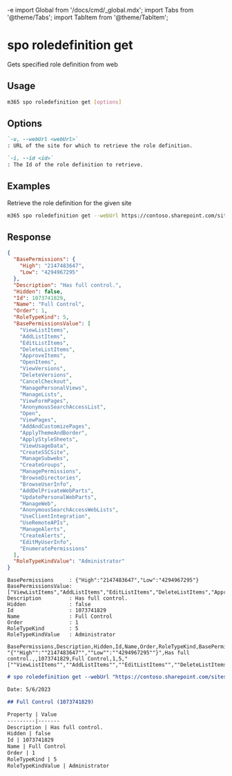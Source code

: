 -e <!-- DISCLAIMER: All secrets, passwords, and sensitive values in this document are examples only and not real credentials. -->
import Global from '/docs/cmd/_global.mdx';
import Tabs from '@theme/Tabs';
import TabItem from '@theme/TabItem';

# spo roledefinition get

Gets specified role definition from web

## Usage

```sh
m365 spo roledefinition get [options]
```

## Options

```md definition-list
`-u, --webUrl <webUrl>`
: URL of the site for which to retrieve the role definition.

`-i, --id <id>`
: The Id of the role definition to retrieve.
```

<Global />

## Examples

Retrieve the role definition for the given site

```sh
m365 spo roledefinition get --webUrl https://contoso.sharepoint.com/sites/project-x --id 1
```

## Response

<Tabs>
  <TabItem value="JSON">

  ```json
  {
    "BasePermissions": {
      "High": "2147483647",
      "Low": "4294967295"
    },
    "Description": "Has full control.",
    "Hidden": false,
    "Id": 1073741829,
    "Name": "Full Control",
    "Order": 1,
    "RoleTypeKind": 5,
    "BasePermissionsValue": [
      "ViewListItems",
      "AddListItems",
      "EditListItems",
      "DeleteListItems",
      "ApproveItems",
      "OpenItems",
      "ViewVersions",
      "DeleteVersions",
      "CancelCheckout",
      "ManagePersonalViews",
      "ManageLists",
      "ViewFormPages",
      "AnonymousSearchAccessList",
      "Open",
      "ViewPages",
      "AddAndCustomizePages",
      "ApplyThemeAndBorder",
      "ApplyStyleSheets",
      "ViewUsageData",
      "CreateSSCSite",
      "ManageSubwebs",
      "CreateGroups",
      "ManagePermissions",
      "BrowseDirectories",
      "BrowseUserInfo",
      "AddDelPrivateWebParts",
      "UpdatePersonalWebParts",
      "ManageWeb",
      "AnonymousSearchAccessWebLists",
      "UseClientIntegration",
      "UseRemoteAPIs",
      "ManageAlerts",
      "CreateAlerts",
      "EditMyUserInfo",
      "EnumeratePermissions"
    ],
    "RoleTypeKindValue": "Administrator"
  }
  ```

  </TabItem>
  <TabItem value="Text">

  ```text
  BasePermissions     : {"High":"2147483647","Low":"4294967295"}
  BasePermissionsValue: ["ViewListItems","AddListItems","EditListItems","DeleteListItems","ApproveItems","OpenItems","ViewVersions","DeleteVersions","CancelCheckout","ManagePersonalViews","ManageLists","ViewFormPages","AnonymousSearchAccessList","Open","ViewPages","AddAndCustomizePages","ApplyThemeAndBorder","ApplyStyleSheets","ViewUsageData","CreateSSCSite","ManageSubwebs","CreateGroups","ManagePermissions","BrowseDirectories","BrowseUserInfo","AddDelPrivateWebParts","UpdatePersonalWebParts","ManageWeb","AnonymousSearchAccessWebLists","UseClientIntegration","UseRemoteAPIs","ManageAlerts","CreateAlerts","EditMyUserInfo","EnumeratePermissions"]
  Description         : Has full control.
  Hidden              : false
  Id                  : 1073741829
  Name                : Full Control
  Order               : 1
  RoleTypeKind        : 5
  RoleTypeKindValue   : Administrator
  ```

  </TabItem>
  <TabItem value="CSV">

  ```csv
  BasePermissions,Description,Hidden,Id,Name,Order,RoleTypeKind,BasePermissionsValue,RoleTypeKindValue
  "{""High"":""2147483647"",""Low"":""4294967295""}",Has full control.,,1073741829,Full Control,1,5,"[""ViewListItems"",""AddListItems"",""EditListItems"",""DeleteListItems"",""ApproveItems"",""OpenItems"",""ViewVersions"",""DeleteVersions"",""CancelCheckout"",""ManagePersonalViews"",""ManageLists"",""ViewFormPages"",""AnonymousSearchAccessList"",""Open"",""ViewPages"",""AddAndCustomizePages"",""ApplyThemeAndBorder"",""ApplyStyleSheets"",""ViewUsageData"",""CreateSSCSite"",""ManageSubwebs"",""CreateGroups"",""ManagePermissions"",""BrowseDirectories"",""BrowseUserInfo"",""AddDelPrivateWebParts"",""UpdatePersonalWebParts"",""ManageWeb"",""AnonymousSearchAccessWebLists"",""UseClientIntegration"",""UseRemoteAPIs"",""ManageAlerts"",""CreateAlerts"",""EditMyUserInfo"",""EnumeratePermissions""]",Administrator
  ```

  </TabItem>
  <TabItem value="Markdown">

  ```md
  # spo roledefinition get --webUrl "https://contoso.sharepoint.com/sites/project-x" --id "1073741829"

  Date: 5/6/2023

  ## Full Control (1073741829)

  Property | Value
  ---------|-------
  Description | Has full control.
  Hidden | false
  Id | 1073741829
  Name | Full Control
  Order | 1
  RoleTypeKind | 5
  RoleTypeKindValue | Administrator
  ```

  </TabItem>
</Tabs>
